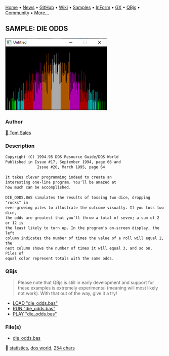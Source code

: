 [Home](https://qb64.com) • [News](../../news.md) • [GitHub](https://github.com/QB64Official/qb64) • [Wiki](https://github.com/QB64Official/qb64/wiki) • [Samples](../../samples.md) • [InForm](../../inform.md) • [GX](../../gx.md) • [QBjs](../../qbjs.md) • [Community](../../community.md) • [More...](../../more.md)

## SAMPLE: DIE ODDS

![screenshot.png](img/screenshot.png)

### Author

[🐝 Tom Sales](../tom-sales.md) 

### Description

```text
Copyright (C) 1994-95 DOS Resource Guide/DOS World 
Published in Issue #17, September 1994, page 66 and 
              Issue #20, March 1995, page 64 
 
It takes clever programming indeed to create an 
interesting one-line program. You'll be amazed at 
how much can be accomplished. 

DIE_ODDS.BAS simulates the results of tossing two dice, dropping "rocks" in  
ever-growing piles to illustrate the outcome visually. If you toss two dice,  
the odds are greatest that you'll throw a total of seven; a sum of 2 or 12 is  
the least likely to turn up. In the program's on-screen display, the left  
column indicates the number of times the value of a roll will equal 2, the  
next column shows the number of times it will equal 3, and so on. Piles of  
equal color represent totals with the same odds.
```

### QBjs

> Please note that QBjs is still in early development and support for these examples is extremely experimental (meaning will most likely not work). With that out of the way, give it a try!

* [LOAD "die_odds.bas"](https://v6p9d9t4.ssl.hwcdn.net/html/5963335/index.html?src=https://qb64.com/samples/die-odds/src/die_odds.bas)
* [RUN "die_odds.bas"](https://v6p9d9t4.ssl.hwcdn.net/html/5963335/index.html?mode=auto&src=https://qb64.com/samples/die-odds/src/die_odds.bas)
* [PLAY "die_odds.bas"](https://v6p9d9t4.ssl.hwcdn.net/html/5963335/index.html?mode=play&src=https://qb64.com/samples/die-odds/src/die_odds.bas)

### File(s)

* [die_odds.bas](src/die_odds.bas)

🔗 [statistics](../statistics.md), [dos world](../dos-world.md), [254 chars](../254-chars.md)
